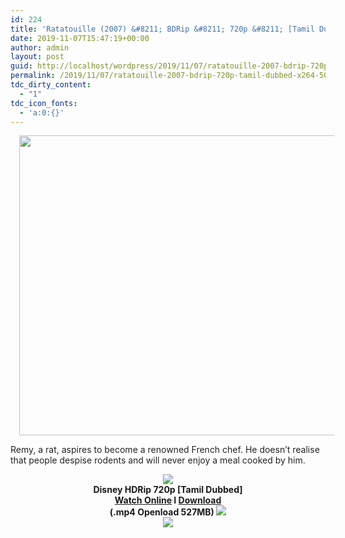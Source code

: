 ```yaml
---
id: 224
title: 'Ratatouille (2007) &#8211; BDRip &#8211; 720p &#8211; [Tamil Dubbed] &#8211; x264 &#8211; 500MB'
date: 2019-11-07T15:47:19+00:00
author: admin
layout: post
guid: http://localhost/wordpress/2019/11/07/ratatouille-2007-bdrip-720p-tamil-dubbed-x264-500mb/
permalink: /2019/11/07/ratatouille-2007-bdrip-720p-tamil-dubbed-x264-500mb/
tdc_dirty_content:
  - "1"
tdc_icon_fonts:
  - 'a:0:{}'
---
```

<div dir="ltr" style="text-align: left;" trbidi="on">
  <div class="separator" style="clear: both; text-align: center;">
    <a href="https://3.bp.blogspot.com/-U_NLpReLFqw/XJr4D1rB2eI/AAAAAAAAAU0/5EAJtAMAnGMynG0PzVd8w_ZBd76nRziZgCLcBGAs/s1600/ratatouille.jpg" imageanchor="1" style="margin-left: 1em; margin-right: 1em;"><img loading="lazy" border="0" data-original-height="360" data-original-width="480" height="480" src="https://3.bp.blogspot.com/-U_NLpReLFqw/XJr4D1rB2eI/AAAAAAAAAU0/5EAJtAMAnGMynG0PzVd8w_ZBd76nRziZgCLcBGAs/s640/ratatouille.jpg" width="640" /></a>
  </div>
  
  <h3 class="bNg8Rb" style="background-color: white; clip: rect(1px, 1px, 1px, 1px); color: #222222; font-family: arial, sans-serif; font-size: medium; font-weight: normal; height: 1px; margin: 0px; overflow: hidden; padding: 0px; position: absolute; white-space: nowrap; width: 1px; z-index: -1000;">
    Description
  </h3>
  
  <p>
    <span style="background-color: white; color: #222222; font-family: "arial" , sans-serif; font-size: x-small;">Remy, a rat, aspires to become a renowned French chef. He doesn&#8217;t realise that people despise rodents and will never enjoy a meal cooked by him.</span>
  </p>
  
  <div class="separator" style="clear: both; text-align: center;">
    <a href="https://2.bp.blogspot.com/-fai1ZuUwnbA/XIjy2aT4irI/AAAAAAAAANw/WFW0YRK47_8GLAt3pPBSzBk0GJA6Mk5fgCPcBGAYYCw/s1600/torrborder.gif" imageanchor="1" style="margin-left: 1em; margin-right: 1em;"><img border="0" data-original-height="3" data-original-width="500" src="https://2.bp.blogspot.com/-fai1ZuUwnbA/XIjy2aT4irI/AAAAAAAAANw/WFW0YRK47_8GLAt3pPBSzBk0GJA6Mk5fgCPcBGAYYCw/s1600/torrborder.gif" /></a>
  </div>
  
  <div class="separator" style="clear: both; text-align: center;">
    <span style="font-family: "arial" , "helvetica" , sans-serif; font-size: large;"><b>Disney HDRip 720p [Tamil Dubbed]</b></span>
  </div>
  
  <div class="separator" style="clear: both; text-align: center;">
    <span style="font-family: "arial" , "helvetica" , sans-serif; font-size: large;"><b><a href="https://toonnetworktamilvideos.blogspot.com/p/ratatouille-2007.html" target="_blank" rel="noopener noreferrer">Watch Online</a> I <a href="https://openload.co/embed/FIzJOZ2YcsU/" target="_blank" rel="noopener noreferrer">Download</a></b></span>
  </div>
  
  <div class="separator" style="clear: both; text-align: center;">
    <span style="font-family: "arial" , "helvetica" , sans-serif; font-size: large;"><b>(.mp4 Openload 527MB)&nbsp;</b></span><img src="https://2.bp.blogspot.com/-fai1ZuUwnbA/XIjy2aT4irI/AAAAAAAAANw/WFW0YRK47_8GLAt3pPBSzBk0GJA6Mk5fgCPcBGAYYCw/s1600/torrborder.gif" style="text-align: left;" />
  </div>
  
  <div class="separator" style="clear: both; text-align: center;">
    <img src="https://thumb.oloadcdn.net/splash/FIzJOZ2YcsU/2Sq2ekytAKk.jpg" />
  </div>
  
  <div style="text-align: center;">
    <span style="background-color: white; color: #222222; font-family: "arial" , sans-serif; font-size: x-small;"><br /></span>
  </div>
</div>
